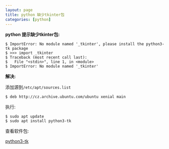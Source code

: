 ```yaml
---
layout: page
title: python 缺少tkinter包
categories: [python]
---
```



**python 提示缺少tkinter包:**

```
$ ImportError: No module named '_tkinter', please install the python3-tk package
$ >>> import _tkinter
$ Traceback (most recent call last):
$   File "<stdin>", line 1, in <module>
$ ImportError: No module named '_tkinter'

```

**解决:**

添加源到`/etc/apt/sources.list`

```
$ deb http://cz.archive.ubuntu.com/ubuntu xenial main 
```

执行:

```
$ sudo apt update
$ sudo apt install python3-tk
```

查看软件包:

[python3-tk](https://packages.ubuntu.com/xenial/python3-tk)
